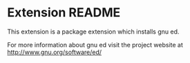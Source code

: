 # Extension README

This extension is a package extension which installs gnu ed.

For more information about gnu ed visit the project website at
http://www.gnu.org/software/ed/

